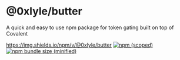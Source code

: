 # @0xlyle/butter
 A quick and easy to use npm package for token gating built on top of Covalent


https://img.shields.io/npm/v/@0xlyle/butter
[![npm (scoped)](https://img.shields.io/npm/v/@0xlyle/butter.svg)](https://www.npmjs.com/package/@0xlyle/butter)
[![npm bundle size (minified)](https://img.shields.io/bundlephobia/min/@0xlyle/butter.svg)](https://www.npmjs.com/package/@0xlyle/butter)
